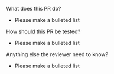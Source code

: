 What does this PR do?
* Please make a bulleted list

How should this PR be tested?
* Please make a bulleted list

Anything else the reviewer need to know?
* Please make a bulleted list

